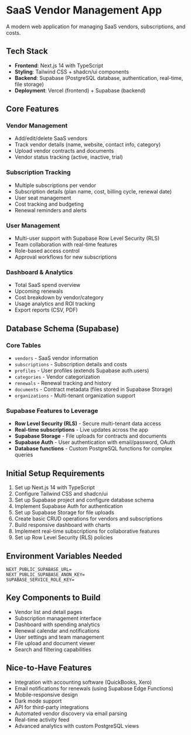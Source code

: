 # SaaS Vendor Management App

A modern web application for managing SaaS vendors, subscriptions, and costs.

## Tech Stack

- **Frontend**: Next.js 14 with TypeScript
- **Styling**: Tailwind CSS + shadcn/ui components
- **Backend**: Supabase (PostgreSQL database, authentication, real-time, file storage)
- **Deployment**: Vercel (frontend) + Supabase (backend)

## Core Features

### Vendor Management
- Add/edit/delete SaaS vendors
- Track vendor details (name, website, contact info, category)
- Upload vendor contracts and documents
- Vendor status tracking (active, inactive, trial)

### Subscription Tracking
- Multiple subscriptions per vendor
- Subscription details (plan name, cost, billing cycle, renewal date)
- User seat management
- Cost tracking and budgeting
- Renewal reminders and alerts

### User Management
- Multi-user support with Supabase Row Level Security (RLS)
- Team collaboration with real-time features
- Role-based access control
- Approval workflows for new subscriptions

### Dashboard & Analytics
- Total SaaS spend overview
- Upcoming renewals
- Cost breakdown by vendor/category
- Usage analytics and ROI tracking
- Export reports (CSV, PDF)

## Database Schema (Supabase)

### Core Tables
- `vendors` - SaaS vendor information
- `subscriptions` - Subscription details and costs  
- `profiles` - User profiles (extends Supabase auth.users)
- `categories` - Vendor categorization
- `renewals` - Renewal tracking and history
- `documents` - Contract metadata (files stored in Supabase Storage)
- `organizations` - Multi-tenant organization support

### Supabase Features to Leverage
- **Row Level Security (RLS)** - Secure multi-tenant data access
- **Real-time subscriptions** - Live updates across the app
- **Supabase Storage** - File uploads for contracts and documents
- **Supabase Auth** - User authentication with email/password, OAuth
- **Database functions** - Custom PostgreSQL functions for complex queries

## Initial Setup Requirements

1. Set up Next.js 14 with TypeScript
2. Configure Tailwind CSS and shadcn/ui
3. Set up Supabase project and configure database schema
4. Implement Supabase Auth for authentication
5. Set up Supabase Storage for file uploads
6. Create basic CRUD operations for vendors and subscriptions
7. Build responsive dashboard with charts
8. Implement real-time subscriptions for collaborative features
9. Set up Row Level Security (RLS) policies

## Environment Variables Needed

```
NEXT_PUBLIC_SUPABASE_URL=
NEXT_PUBLIC_SUPABASE_ANON_KEY=
SUPABASE_SERVICE_ROLE_KEY=
```

## Key Components to Build

- Vendor list and detail pages
- Subscription management interface
- Dashboard with spending analytics
- Renewal calendar and notifications
- User settings and team management
- File upload and document viewer
- Search and filtering capabilities

## Nice-to-Have Features

- Integration with accounting software (QuickBooks, Xero)
- Email notifications for renewals (using Supabase Edge Functions)
- Mobile-responsive design
- Dark mode support
- API for third-party integrations
- Automated vendor discovery via email parsing
- Real-time activity feed
- Advanced analytics with custom PostgreSQL views